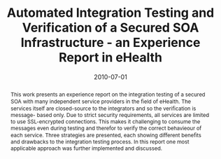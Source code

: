---
abstract: This work presents an experience report on the  integration testing of a
  secured SOA with many independent  service providers in the &#64257;eld of eHealth.
  The services itself are  closed-source to the integrators and so the veri&#64257;cation
  is message-  based only. Due to strict security requirements, all services  are
  limited to use SSL-encrypted connections. This makes it  challenging to consume
  the messages even during testing and  therefor to verify the correct behavieour
  of each service. Three  strategies are presented, each showing different bene&#64257;ts
  and  drawbacks to the integration testing process. In this report  one most applicable
  approach was further implemented and  discussed.
authors:
- Mario Bernhart
- Thomas Artner
- Andreas Mauczka
- Thomas Grechenig
date: '2010-07-01'
featured: false
links:
- name: Publik
  url: https://publik.tuwien.ac.at/showentry.php?ID=193378&lang=2
publication_types:
- '1'
publishDate: '2010-07-01'
specifics: 'Vortrag: The 22nd International Conference on Software Engineering & Knowledge
  Engineering, San Francisco Bay; 01.07.2010 - 03.07.2010; in: "Proceedings of the
  Twenty-Second International Conference on Software Engineering & Knowledge Engineering",
  Knowledge Systems Institute Graduate School, (2010), ISBN: 978-1-891706-26-4; S.
  198 - 202.'
title: Automated Integration Testing and Verification of a Secured SOA Infrastructure
  - an Experience Report in eHealth
url_pdf: ''
---
